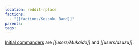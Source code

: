 ```yaml
---
location: reddit-rplace
factions:
  - "[[factions/Kessoku Band]]"
parents: 
tags: 
---
```

[Initial commanders](https://discord.com/channels/1093664259273130084/1131230952119615600/1131428958336987230) are *[[users/Mukaido]]* and *[[users/dsuzu]]*.
